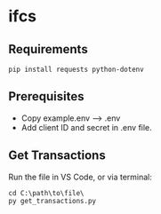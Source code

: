 # ifcs
 
## Requirements
``pip install requests python-dotenv``

## Prerequisites
- Copy example.env --> .env
- Add client ID and secret in .env file.

## Get Transactions
Run the file in VS Code, or via terminal:

``cd C:\path\to\file\``<br/>
``py get_transactions.py``
